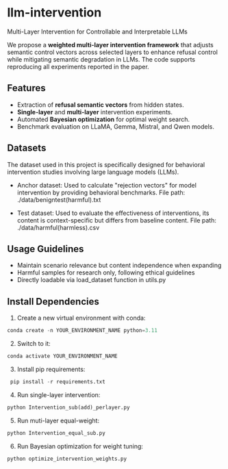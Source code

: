 
# llm-intervention
Multi-Layer Intervention for Controllable and Interpretable LLMs

We propose a **weighted multi-layer intervention framework** that adjusts semantic control vectors across selected layers to enhance refusal control while mitigating semantic degradation in LLMs. The code supports reproducing all experiments reported in the paper.

## Features
-  Extraction of **refusal semantic vectors** from hidden states.
-  **Single-layer** and **multi-layer** intervention experiments.
-  Automated **Bayesian optimization** for optimal weight search.
-  Benchmark evaluation on LLaMA, Gemma, Mistral, and Qwen models.

## Datasets
The dataset used in this project is specifically designed for behavioral intervention studies involving large language models (LLMs). 

-  Anchor dataset: Used to calculate "rejection vectors" for model intervention by providing behavioral benchmarks. File path: ./data/benigntest(harmful).txt

-  Test dataset: Used to evaluate the effectiveness of interventions, its content is context-specific but differs from baseline content. File path: ./data/harmful(harmless).csv

## Usage Guidelines
-  Maintain scenario relevance but content independence when expanding
-  Harmful samples for research only, following ethical guidelines
-  Directly loadable via load_dataset function in utils.py

## Install Dependencies
1. Create a new virtual environment with conda:
   
  ```python
  conda create -n YOUR_ENVIRONMENT_NAME python=3.11
```

2. Switch to it:

 ```python
 conda activate YOUR_ENVIRONMENT_NAME
```

3. Install pip requirements:

 ```python
  pip install -r requirements.txt
```

4. Run single-layer intervention:
 
 ```python
python Intervention_sub(add)_perlayer.py
```

5. Run muti-layer equal-weight:

```python
python Intervention_equal_sub.py
```

6. Run Bayesian optimization for weight tuning:

```python
python optimize_intervention_weights.py
```
